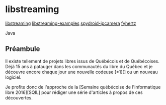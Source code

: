 # libstreaming
[libstreaming][]
[libstreaming-examples][]
[spydroid-ipcamera][]
[fyhertz][]

Java

## Préambule
Il existe tellement de projets libres issus de Québécois et de Québécoises.
Déjà 15 ans à patauger dans les communautés du libre du Québec et
je découvre encore chaque jour une nouvelle codeuse [*1][] ou un nouveau logiciel.

Je profite donc de l'approche de la
[Semaine québécoise de l'informatique libre 2016][SQIL] pour rédiger
une série d'articles à propos de ces découvertes.


[libstreaming]: <https://github.com/fyhertz/libstreaming>
[libstreaming-examples]: <https://github.com/fyhertz/libstreaming-examples>
[spydroid-ipcamera]: <https://github.com/fyhertz/spydroid-ipcamera>
[fyhertz]: <https://github.com/fyhertz>